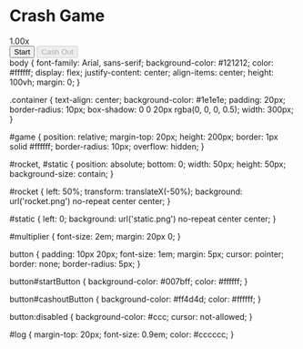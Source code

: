 <!DOCTYPE html>
<html lang="en">
<head>
    <meta charset="UTF-8">
    <meta name="viewport" content="width=device-width, initial-scale=1.0">
    <title>Crash Game</title>
    <link rel="stylesheet" href="styles.css">
</head>
<body>
    <div id="root">
        <div class="container">
            <h1>Crash Game</h1>
            <div id="game">
                <div id="rocket" class="rocket"></div>
                <div id="static" class="static"></div>
                <div id="multiplier">1.00x</div>
                <button id="startButton">Start</button>
                <button id="cashoutButton" disabled>Cash Out</button>
            </div>
            <div id="log"></div>
        </div>
    </div>
    <script src="script.js"></script>
</body>
</html>
body {
    font-family: Arial, sans-serif;
    background-color: #121212;
    color: #ffffff;
    display: flex;
    justify-content: center;
    align-items: center;
    height: 100vh;
    margin: 0;
}

.container {
    text-align: center;
    background-color: #1e1e1e;
    padding: 20px;
    border-radius: 10px;
    box-shadow: 0 0 20px rgba(0, 0, 0, 0.5);
    width: 300px;
}

#game {
    position: relative;
    margin-top: 20px;
    height: 200px;
    border: 1px solid #ffffff;
    border-radius: 10px;
    overflow: hidden;
}

#rocket, #static {
    position: absolute;
    bottom: 0;
    width: 50px;
    height: 50px;
    background-size: contain;
}

#rocket {
    left: 50%;
    transform: translateX(-50%);
    background: url('rocket.png') no-repeat center center;
}

#static {
    left: 0;
    background: url('static.png') no-repeat center center;
}

#multiplier {
    font-size: 2em;
    margin: 20px 0;
}

button {
    padding: 10px 20px;
    font-size: 1em;
    margin: 5px;
    cursor: pointer;
    border: none;
    border-radius: 5px;
}

button#startButton {
    background-color: #007bff;
    color: #ffffff;
}

button#cashoutButton {
    background-color: #ff4d4d;
    color: #ffffff;
}

button:disabled {
    background-color: #ccc;
    cursor: not-allowed;
}

#log {
    margin-top: 20px;
    font-size: 0.9em;
    color: #cccccc;
}
